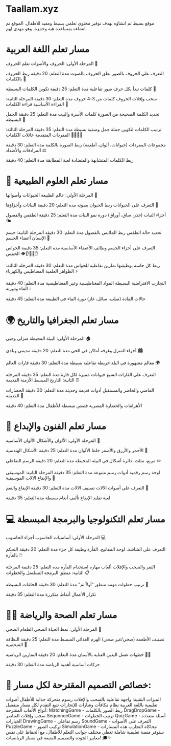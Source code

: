 # Taallam.xyz

موقع بسيط تم انشاؤه بهدف توفير محتوى تعلمي بسيط ومفيد للاطفال.
الموقع تم انشاءه بمساعدة هبة وحمزة، وهو مهدى لهم.

# مسار تعلم اللغة العربية
المرحلة الأولى: الحروف والأصوات
تعلم الحروف 📝

التعرف على الحروف بالصور
نطق الحروف بالصوت
مدة التعلم: 20 دقيقة
ربط الحروف بالكلمات 🔗

كلمات تبدأ بكل حرف
صور تفاعلية
مدة التعلم: 25 دقيقة
تكوين الكلمات البسيطة 🧩

سحب وإفلات الحروف
كلمات من 3-4 حروف
مدة التعلم: 30 دقيقة
المرحلة الثانية: القراءة الأساسية
قراءة الكلمات 👀

تحديد الكلمة الصحيحة من الصورة
كلمات الأسرة والبيت
مدة التعلم: 25 دقيقة
الجمل البسيطة 📖

ترتيب الكلمات لتكوين جملة
جمل وصفية بسيطة
مدة التعلم: 35 دقيقة
المرحلة الثالثة: المفردات المتقدمة
عائلات الكلمات 👨‍👩‍👧‍👦

مجموعات المفردات (حيوانات، ألوان، أطعمة)
ربط الصورة بالكلمة
مدة التعلم: 30 دقيقة
المرادفات والأضداد ⚖️

ربط الكلمات المتشابهة والمتضادة
لعبة المطابقة
مدة التعلم: 40 دقيقة

# 🔬 مسار تعلم العلوم الطبيعية
المرحلة الأولى: عالم الطبيعة
الحيوانات وأصواتها 🐾

التعرف على الحيوانات
ربط الحيوان بصوته
مدة التعلم: 20 دقيقة
النباتات وأجزاؤها 🌱

أجزاء النبات (جذر، ساق، أوراق)
دورة نمو النبات
مدة التعلم: 25 دقيقة
الطقس والفصول 🌤️

تحديد حالة الطقس
ربط الملابس بالفصول
مدة التعلم: 30 دقيقة
المرحلة الثانية: جسم الإنسان
أعضاء الجسم 👤

التعرف على أجزاء الجسم
وظائف الأعضاء الأساسية
مدة التعلم: 35 دقيقة
الحواس الخمس 👁️👂👃👅✋

ربط كل حاسة بوظيفتها
تمارين تفاعلية للحواس
مدة التعلم: 30 دقيقة
المرحلة الثالثة: الظواهر العلمية
المغناطيس والكهرباء ⚡

التجارب الافتراضية البسيطة
المواد المغناطيسية وغير المغناطيسية
مدة التعلم: 40 دقيقة
الماء ودورته 💧

حالات المادة (صلب، سائل، غاز)
دورة الماء في الطبيعة
مدة التعلم: 45 دقيقة

# 🌍 مسار تعلم الجغرافيا والتاريخ
المرحلة الأولى: البيئة المحيطة
منزلي وحيي 🏠

أجزاء المنزل وغرفه
أماكن في الحي
مدة التعلم: 20 دقيقة
مدينتي وبلدي 🏙️

معالم مشهورة في البلد
خريطة تفاعلية بسيطة
مدة التعلم: 30 دقيقة
قارات العالم 🌍

التعرف على القارات السبع
حيوانات مميزة لكل قارة
مدة التعلم: 35 دقيقة
المرحلة الثانية: التاريخ المبسط
الأزمنة القديمة ⏰

الماضي والحاضر والمستقبل
أدوات قديمة وحديثة
مدة التعلم: 30 دقيقة
الحضارات القديمة 🏺

الأهرامات والحضارة المصرية
قصص مبسطة للأطفال
مدة التعلم: 40 دقيقة

# 🎨 مسار تعلم الفنون والإبداع
المرحلة الأولى: الألوان والأشكال
الألوان الأساسية 🎨

الأحمر والأزرق والأصفر
خلط الألوان
مدة التعلم: 25 دقيقة
الأشكال الهندسية 📐

مربع، مثلث، دائرة
أشكال في البيئة المحيطة
مدة التعلم: 20 دقيقة
الرسم التفاعلي ✏️

لوحة رسم رقمية
أدوات رسم متنوعة
مدة التعلم: 35 دقيقة
المرحلة الثانية: الموسيقى والإيقاع
الآلات الموسيقية 🎵

التعرف على أصوات الآلات
تصنيف الآلات
مدة التعلم: 30 دقيقة
الإيقاع والنغم 🥁

لعبة تقليد الإيقاع
تأليف أنغام بسيطة
مدة التعلم: 35 دقيقة

# 💻 مسار تعلم التكنولوجيا والبرمجة المبسطة
المرحلة الأولى: أساسيات الحاسوب
أجزاء الحاسوب 💻

التعرف على الشاشة، لوحة المفاتيح، الفأرة
وظيفة كل جزء
مدة التعلم: 20 دقيقة
التحكم بالفأرة 🖱️

النقر والسحب والإفلات
ألعاب مهارة استخدام الفأرة
مدة التعلم: 25 دقيقة
المرحلة الثانية: منطق البرمجة
التسلسل والخطوات 📋

ترتيب خطوات مهمة
منطق "أولاً ثم"
مدة التعلم: 30 دقيقة
الحلقات البسيطة 🔄

تكرار الأعمال
أنماط متكررة
مدة التعلم: 35 دقيقة

# 🏃‍♂️ مسار تعلم الصحة والرياضة
المرحلة الأولى: نمط الحياة الصحي
الطعام الصحي 🥗

تصنيف الأطعمة (صحي/غير صحي)
الهرم الغذائي المبسط
مدة التعلم: 25 دقيقة
النظافة الشخصية 🧼

خطوات غسل اليدين
العناية بالأسنان
مدة التعلم: 20 دقيقة
التمارين الرياضية 🤸‍♀️

حركات أساسية
أهمية الرياضة
مدة التعلم: 30 دقيقة

# 🎯 خصائص التصميم المقترحة لكل مسار:
الميزات التقنية:
واجهة تفاعلية بالسحب والإفلات
رسوم متحركة جذابة للأطفال
أصوات تعليمية باللغة العربية
نظام مكافآت وشارات للإنجازات
تتبع التقدم لكل مسار منفصل
أنواع الألعاب المقترحة:
MatchingGame - ربط الصور بالكلمات
DragDropGame - سحب وإفلات العناصر
SequenceGame - ترتيب الخطوات
QuizGame - أسئلة متعددة الخيارات
DrawingGame - رسم تفاعلي
SoundGame - التعرف على الأصوات
PuzzleGame - تركيب الصور
SimulationGame - محاكاة التجارب
هذه المسارات ستوفر منصة تعليمية شاملة تغطي مختلف جوانب التعلم للأطفال، مع الحفاظ على نفس معايير الجودة والتصميم المتبعة في مسار الرياضيات! 🎓✨